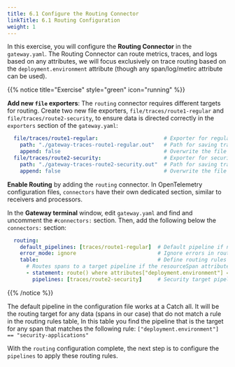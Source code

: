 ```yaml
---
title: 6.1 Configure the Routing Connector
linkTitle: 6.1 Routing Configuration
weight: 1
---
```


In this exercise, you will configure the **Routing Connector** in the `gateway.yaml`. The Routing Connector can route metrics, traces, and logs based on any attributes, we will focus exclusively on trace routing based on the `deployment.environment` attribute (though any span/log/metirc attribute can be used).

{{% notice title="Exercise" style="green" icon="running" %}}

**Add new `file` exporters**: The `routing` connector requires different targets for routing. Create two new file exporters, `file/traces/route1-regular` and `file/traces/route2-security`, to ensure data is directed correctly in the `exporters` section of the `gateway.yaml`:

```yaml
  file/traces/route1-regular:                     # Exporter for regular traces
    path: "./gateway-traces-route1-regular.out"   # Path for saving trace data
    append: false                                 # Overwrite the file each time
  file/traces/route2-security:                    # Exporter for security traces
    path: "./gateway-traces-route2-security.out"  # Path for saving trace data
    append: false                                 # Overwrite the file each time 
```

**Enable Routing** by adding the `routing` connector. In OpenTelemetry configuration files, `connectors` have their own dedicated section, similar to receivers and processors.

In the **Gateway terminal** window, edit `gateway.yaml` and  find and uncomment the `#connectors:` section. Then, add the following below the `connectors:` section:

```yaml
  routing:
    default_pipelines: [traces/route1-regular]  # Default pipeline if no rule matches
    error_mode: ignore                          # Ignore errors in routing
    table:                                      # Define routing rules
      # Routes spans to a target pipeline if the resourceSpan attribute matches the rule
      - statement: route() where attributes["deployment.environment"] == "security-applications"
        pipelines: [traces/route2-security]     # Security target pipeline 
```

{{% /notice %}}

The default pipeline in the configuration file  works at a Catch all. It will be the  routing target for any data (spans in our case) that do not match a rule in the routing rules table, In this table you find the pipeline that is the target for any span that matches the following rule: `["deployment.environment"] == "security-applications"`

With the `routing` configuration complete, the next step is to configure the `pipelines` to apply these routing rules.
